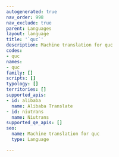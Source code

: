 ```yaml
---
autogenerated: true
nav_order: 998
nav_exclude: true
parent: Languages
layout: language
title: '`quc`'
description: Machine translation for quc
codes:
- quc
names:
- quc
family: []
scripts: []
typology: []
territories: []
supported_apis:
- id: alibaba
  name: Alibaba Translate
- id: niutrans
  name: Niutrans
supported_qe_apis: []
seo:
  name: Machine translation for quc
  type: Language

---
```



